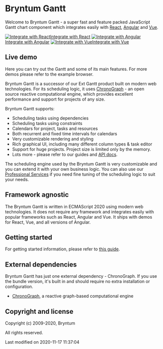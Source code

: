 # Bryntum Gantt

Welcome to Bryntum Gantt - a super fast and feature packed JavaScript Gantt chart component which integrates easily with [React](#guides/integration/react.md), [Angular](#guides/integration/angular.md) and [Vue](#guides/integration/vue.md).

<div class="framework-logos">
<a href="#guides/integration/react.md"><img src="resources/images/react.png" alt="Integrate with React"><span>Integrate with React</span></a>
<a href="#guides/integration/angular.md"><img src="resources/images/angular.png" alt="Integrate with Angular"><span>Integrate with Angular</span></a>
<a href="#guides/integration/vue.md"><img src="resources/images/vue.png" alt="Integrate with Vue"><span>Integrate with Vue</span></a>
</div>

## Live demo

Here you can try out the Gantt and some of its main features. For more demos please refer to the example browser.

<div class="external-example" data-file="guides/readme/replaceimage.js"></div>

Bryntum Gantt is a successor of our Ext Gantt product built on modern web technologies.
For its scheduling logic, it uses [ChronoGraph](https://github.com/bryntum/chronograph) - an open source reactive computational engine,
which provides excellent performance and support for projects of any size.

Bryntum Gantt supports:

* Scheduling tasks using dependencies
* Scheduling tasks using constraints
* Calendars for project, tasks and resources
* Both recurrent and fixed time intervals for calendars
* Very customizable rendering and styling
* Rich graphical UI, including many different column types & task editor
* Support for huge projects. Project size is limited only by the memory.
* Lots more - please refer to our guides and [API docs](#Gantt/view/Gantt).

The scheduling engine used by the Bryntum Gantt is very customizable and you can extend it with your own business logic. You can also use our
[Professional Services](https://www.bryntum.com/services/) if you need fine tuning of the scheduling logic to suit your needs.

## Framework agnostic

The Bryntum Gantt is written in ECMAScript 2020 using modern web technologies. It does not require any framework and integrates easily
with popular frameworks such as React, Angular and Vue. It ships with demos for React, Vue, and all versions of Angular.

## Getting started

For getting started information, please refer to [this guide](#guides/getting_started.md).


## External dependencies

Bryntum Gantt has just one external dependency - ChronoGraph. If you use the bundle version, it's built in and should require no extra installation or configuration.
* [ChronoGraph](https://github.com/bryntum/chronograph), a reactive graph-based computational engine

## Copyright and license

Copyright (c) 2009-2020, Bryntum

All rights reserved.


<p class="last-modified">Last modified on 2020-11-17 11:37:04</p>